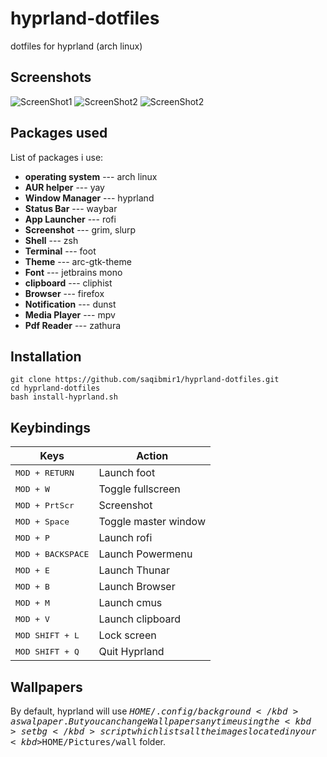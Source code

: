 # hyprland-dotfiles
dotfiles for hyprland (arch linux)

## Screenshots

![ScreenShot1](https://saqibmir.me/blog/switching-to-hyprland/hyprland-rice.png)
![ScreenShot2](https://saqibmir.me/blog/switching-to-hyprland/hyprland-rice-2.png)
![ScreenShot2](https://saqibmir.me/blog/switching-to-hyprland/hyprland-rice-3.png)

## Packages used 

List of packages i use:
- **operating system** --- arch linux
- **AUR helper** --- yay 
- **Window Manager** --- hyprland
- **Status Bar** --- waybar 
- **App Launcher** --- rofi 
- **Screenshot** --- grim, slurp 
- **Shell** --- zsh 
- **Terminal** --- foot 
- **Theme** --- arc-gtk-theme 
- **Font** --- jetbrains mono 
- **clipboard** --- cliphist 
- **Browser** --- firefox 
- **Notification** --- dunst 
- **Media Player** --- mpv
- **Pdf Reader** --- zathura

## Installation

```
git clone https://github.com/saqibmir1/hyprland-dotfiles.git
cd hyprland-dotfiles
bash install-hyprland.sh
```

## Keybindings

| Keys                                 | Action                    |
| ------------------------------------ | ------------------------- |
| <kbd>MOD + RETURN</kbd>              | Launch foot               |
| <kbd>MOD + W</kbd>                   | Toggle fullscreen         |
| <kbd>MOD + PrtScr</kbd>              | Screenshot                |
| <kbd>MOD + Space</kbd>               | Toggle master window      |
| <kbd>MOD + P</kbd>                   | Launch rofi               |
| <kbd>MOD + BACKSPACE</kbd>           | Launch Powermenu          |
| <kbd>MOD + E</kbd>                   | Launch Thunar             |
| <kbd>MOD + B</kbd>                   | Launch Browser            |
| <kbd>MOD + M</kbd>                   | Launch cmus               |
| <kbd>MOD + V</kbd>                   | Launch clipboard          |
| <kbd>MOD SHIFT + L</kbd>                   | Lock screen               |
| <kbd>MOD SHIFT + Q</kbd>             | Quit Hyprland             |

## Wallpapers
By default, hyprland will use <kbd>$HOME/.config/background</kbd> as walpaper. But you can change Wallpapers anytime using the <kbd>setbg</kbd> script which lists all the images located in your <kbd>$HOME/Pictures/wall</kbd> folder.

